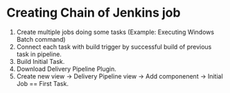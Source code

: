# Creating Chain of Jenkins job

1. Create multiple jobs doing some tasks (Example: Executing Windows Batch command)
2. Connect each task with build trigger by successful build of previous task in pipeline.
3. Build Initial Task.
4. Download Delivery Pipeline Plugin.
5. Create new view -> Delivery Pipeline view -> Add componenent -> Initial Job == First Task.
